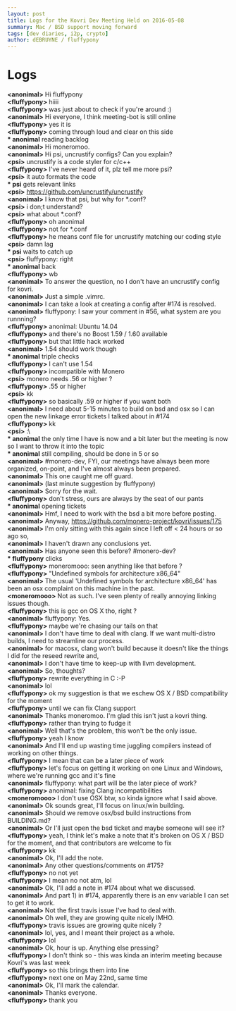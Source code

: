 ```yaml
---
layout: post
title: Logs for the Kovri Dev Meeting Held on 2016-05-08
summary: Mac / BSD support moving forward
tags: [dev diaries, i2p, crypto]
author: dEBRUYNE / fluffypony
---
```

  
# Logs

**\<anonimal>** Hi fluffypony  
**\<fluffypony>** hiiii  
**\<fluffypony>** was just about to check if you're around :)  
**\<anonimal>** Hi everyone, I think meeting-bot is still online  
**\<fluffypony>** yes it is  
**\<fluffypony>** coming through loud and clear on this side  
**\* anonimal** reading backlog  
**\<anonimal>** Hi moneromoo.  
**\<anonimal>** Hi psi, uncrustify configs? Can you explain?  
**\<psi>** uncrustify is a code styler for c/c++  
**\<fluffypony>** I've never heard of it, plz tell me more psi?  
**\<psi>** it auto formats the code  
**\* psi** gets relevant links  
**\<psi>** https://github.com/uncrustify/uncrustify  
**\<anonimal>** I know that psi, but why for *.conf?  
**\<psi>** i don;t understand?  
**\<psi>** what about *.conf?  
**\<fluffypony>** oh anonimal  
**\<fluffypony>** not for *.conf  
**\<fluffypony>** he means conf file for uncrustify matching our coding style  
**\<psi>** damn lag  
**\* psi** waits to catch up  
**\<psi>** fluffypony: right  
**\* anonimal** back  
**\<fluffypony>** wb  
**\<anonimal>** To answer the question, no I don't have an uncrustify config for kovri.  
**\<anonimal>** Just a simple .vimrc.  
**\<anonimal>** I can take a look at creating a config after #174 is resolved.  
**\<anonimal>** fluffypony: I saw your comment in #56, what system are you runnning?  
**\<fluffypony>** anonimal: Ubuntu 14.04  
**\<fluffypony>** and there's no Boost 1.59 / 1.60 available  
**\<fluffypony>** but that little hack worked  
**\<anonimal>** 1.54 should work though  
**\* anonimal** triple checks  
**\<fluffypony>** I can't use 1.54  
**\<fluffypony>** incompatible with Monero  
**\<psi>** monero needs .56 or higher ?  
**\<fluffypony>** .55 or higher  
**\<psi>** kk  
**\<fluffypony>** so basically .59 or higher if you want both  
**\<anonimal>** I need about 5-15 minutes to build on bsd and osx so I can open the new linkage error tickets I talked about in #174  
**\<fluffypony>** kk  
**\<psi>** :\  
**\* anonimal** the only time I have is now and a bit later but the meeting is now so I want to throw it into the topic  
**\* anonimal** still compiling, should be done in 5 or so  
**\<anonimal>** #monero-dev, FYI, our meetings have always been more organized, on-point, and I've almost always been prepared.  
**\<anonimal>** This one caught me off guard.  
**\<anonimal>** (last minute suggestion by fluffypony)  
**\<anonimal>** Sorry for the wait.  
**\<fluffypony>** don't stress, ours are always by the seat of our pants  
**\* anonimal** opening tickets  
**\<anonimal>** Hmf, I need to work with the bsd a bit more before posting.  
**\<anonimal>** Anyway, https://github.com/monero-project/kovri/issues/175  
**\<anonimal>** I'm only sitting with this again since I left off < 24 hours or so ago so,  
**\<anonimal>** I haven't drawn any conclusions yet.  
**\<anonimal>** Has anyone seen this before? #monero-dev?  
**\* fluffypony** clicks  
**\<fluffypony>** moneromooo: seen anything like that before ?  
**\<fluffypony>** "Undefined symbols for architecture x86_64"  
**\<anonimal>** The usual 'Undefined symbols for architecture x86_64' has been an osx complaint on this machine in the past.  
**\<moneromooo>** Not as such. I've seen plenty of really annoying linking issues though.  
**\<fluffypony>** this is gcc on OS X tho, right ?  
**\<anonimal>** fluffypony: Yes.  
**\<fluffypony>** maybe we're chasing our tails on that  
**\<anonimal>** I don't have time to deal with clang. If we want multi-distro builds, I need to streamline our process.  
**\<anonimal>** for macosx, clang won't build because it doesn't like the things I did for the reseed rewrite and,  
**\<anonimal>** I don't have time to keep-up with llvm development.  
**\<anonimal>** So, thoughts?  
**\<fluffypony>** rewrite everything in C :-P  
**\<anonimal>** lol  
**\<fluffypony>** ok my suggestion is that we eschew OS X / BSD compatibility for the moment  
**\<fluffypony>** until we can fix Clang support  
**\<anonimal>** Thanks moneromoo. I'm glad this isn't just a kovri thing.  
**\<fluffypony>** rather than trying to fudge it  
**\<anonimal>** Well that's the problem, this won't be the only issue.  
**\<fluffypony>** yeah I know  
**\<anonimal>** And I'll end up wasting time juggling compilers instead of working on other things.  
**\<fluffypony>** I mean that can be a later piece of work  
**\<fluffypony>** let's focus on getting it working on one Linux and Windows, where we're running gcc and it's fine  
**\<anonimal>** fluffypony: what part will be the later piece of work?  
**\<fluffypony>** anonimal: fixing Clang incompatibilities  
**\<moneromooo>** I don't use OSX btw, so kinda ignore what I said above.  
**\<anonimal>** Ok sounds great, I'll focus on linux/win building.  
**\<anonimal>** Should we remove osx/bsd build instructions from BUILDING.md?  
**\<anonimal>** Or I'll just open the bsd ticket and maybe someone will see it?  
**\<fluffypony>** yeah, I think let's make a note that it's broken on OS X / BSD for the moment, and that contributors are welcome to fix  
**\<fluffypony>** kk  
**\<anonimal>** Ok, I'll add the note.  
**\<anonimal>** Any other questions/comments on #175?  
**\<fluffypony>** no not yet  
**\<fluffypony>** I mean no not atm, lol  
**\<anonimal>** Ok, I'll add a note in #174 about what we discussed.  
**\<anonimal>** And part 1) in #174, apparently there is an env variable I can set to get it to work.  
**\<anonimal>** Not the first travis issue I've had to deal with.  
**\<anonimal>** Oh well, they are growing quite nicely IMHO.  
**\<fluffypony>** travis issues are growing quite nicely ?  
**\<anonimal>** lol, yes, and I meant their project as a whole.  
**\<fluffypony>** lol  
**\<anonimal>** Ok, hour is up. Anything else pressing?  
**\<fluffypony>** I don't think so - this was kinda an interim meeting because Kovri's was last week  
**\<fluffypony>** so this brings them into line  
**\<fluffypony>** next one on May 22nd, same time  
**\<anonimal>** Ok, I'll mark the calendar.  
**\<anonimal>** Thanks everyone.  
**\<fluffypony>** thank you